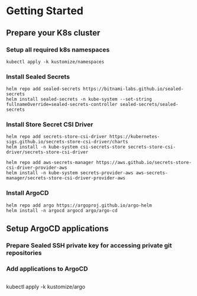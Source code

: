 # Getting Started

## Prepare your K8s cluster

### Setup all required k8s namespaces

```
kubectl apply -k kustomize/namespaces
```

### Install Sealed Secrets

```
helm repo add sealed-secrets https://bitnami-labs.github.io/sealed-secrets
helm install sealed-secrets -n kube-system --set-string fullnameOverride=sealed-secrets-controller sealed-secrets/sealed-secrets
```

### Install Store Secret CSI Driver

```
helm repo add secrets-store-csi-driver https://kubernetes-sigs.github.io/secrets-store-csi-driver/charts
helm install -n kube-system csi-secrets-store secrets-store-csi-driver/secrets-store-csi-driver

helm repo add aws-secrets-manager https://aws.github.io/secrets-store-csi-driver-provider-aws
helm install -n kube-system secrets-provider-aws aws-secrets-manager/secrets-store-csi-driver-provider-aws
```

### Install ArgoCD

```
helm repo add argo https://argoproj.github.io/argo-helm
helm install -n argocd argocd argo/argo-cd
```

## Setup ArgoCD applications

### Prepare Sealed SSH private key for accessing private git repositories

### Add applications to ArgoCD

```

```

kubectl apply -k kustomize/argo

```

```

```

```
